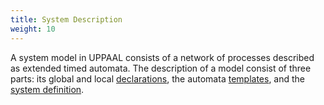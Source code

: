 ```yaml
---
title: System Description
weight: 10
---
```


A system model in UPPAAL consists of a network of processes described as extended timed automata. The description of a model consist of three parts: its global and local [declarations](declarations/), the automata [templates](templates/), and the [system definition](system-definition/).
